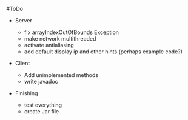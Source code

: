 #ToDo

- Server
  - fix arrayIndexOutOfBounds Exception
  - make network multithreaded
  - activate antialiasing
  - add default display ip and other hints (perhaps example code?)
  
- Client
  - Add unimplemented methods
  - write javadoc
  
- Finishing
  - test everything
  - create Jar file
